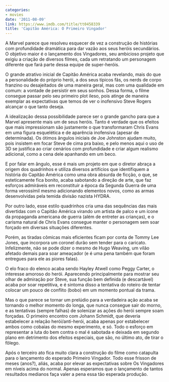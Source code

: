 ```yaml
---
categories:
- movies
date: '2011-08-09'
link: https://www.imdb.com/title/tt0458339
title: 'Capitão América: O Primeiro Vingador'
---
```


A Marvel parece que resolveu esquecer de vez a construção de histórias com profundidade dramática para dar vazão aos seus heróis secundários. O objetivo maior é o lançamento dos Vingadores, seu ambicioso projeto que exigiu a criação de diversos filmes, cada um retratando um personagem diferente que fará parte dessa equipe de super-heróis.

O grande atrativo inicial de Capitão América acaba revelando, mais do que a personalidade do próprio herói, a dos seus típicos fãs, os nerds de corpo franzino ou desajeitados de uma maneira geral, mas com uma qualidade em comum: a vontade de persistir em seus sonhos. Dessa forma, o filme consegue passar pelo seu primeiro plot ileso, pois atinge de maneira exemplar as expectativas que temos de ver o inofensivo Steve Rogers alcançar o que tanto deseja.

A idealização dessa possibilidade parece ser o grande gancho para que a Marvel apresente mais um de seus heróis. Tanto é verdade que os efeitos que mais impressionam são justamente o que transformaram Chris Evans em uma figura esquelética e de aparência inofensiva (apesar de determinada). Os ótimos ângulos iniciais de Joe Johnston ajudam muito, pois insistem em focar Steve de cima pra baixo, e pelo menos aqui o uso de 3D se justifica ao criar cenários com profundidade e criar algum realismo adicional, como a cena dele apanhando em um beco.

E por falar em ângulo, esse é mais um projeto em que o diretor abraça a origem dos quadrinhos e utiliza diversos artifícios que identifiquem a história do Capitão América como uma obra absurda de ficção, o que, se esteticamente fica bonito, acaba sabotando a direção de arte, que faz esforços admiráveis em reconstituir a época da Segunda Guerra de uma forma verossímil mesmo adicionando elementos novos, como as armas desenvolvidas pela temida divisão nazista HYDRA.

Por outro lado, esse estilo quadrinhos cria uma das sequências das mais divertidas com o Capitão América virando um artista de palco e um ícone da propaganda americana de guerra (além de entreter as crianças), e o carisma natural de Chris Evans consegue manter o personagem sem soar forçado em diversas situações diferentes.

Porém, as tiradas cômicas mais eficientes ficam por conta de Tommy Lee Jones, que incorpora um coronel durão sem tender para o caricato. Infelizmente, não se pode dizer o mesmo de Hugo Weaving, um vilão afetado demais para soar ameaçador (e é uma pena também que foram entregues para ele as piores falas).

O elo fraco do elenco acaba sendo Hayley Atwell como Peggy Carter, o interesse amoroso do herói. Aparecendo principalmente para mostrar seu olhar de admiração por Steve, sua função bem definida (e descartável) acaba por soar repetitiva, e é sintoma disso a tentativa do roteiro de tentar colocar um pouco de conflito (bobo) em um momento pontual da trama.

Mas o que parece se tornar um prelúdio para a verdadeira ação acaba se tornando o melhor momento do longa, que nunca consegue sair do morno, e as tentativas (sempre falhas) de solenizar as ações do herói sempre soam forçadas. O primeiro encontro com Johann Schmidt, que deveria estabelecer a relação herói/anti-herói, acaba apenas por estabelecer ambos como cobaias do mesmo experimento, e só. Todo o esforço em representar a luta do bem contra o mal é sabotada e deixada em segundo plano em detrimento dos efeitos especiais, que são, no último ato, de tirar o fôlego.

Após o terceiro ato fica muito clara a construção do filme como catapulta para o lançamento do esperado Primeiro Vingador. Todo esse frisson de meses (anos?), aliás, acaba por elevar as expectativas sobre Os Vingadores em níveis acima do normal. Apenas esperamos que o lançamento de tantos resultados medianos faça valer a pena essa tão esperada produção.